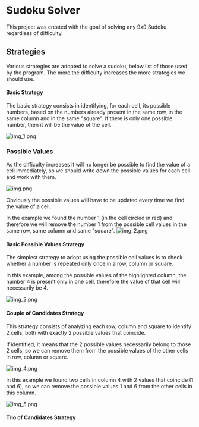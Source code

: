 # Sudoku Solver
This project was created with the goal of solving any 9x9 Sudoku regardless of difficulty.

## Strategies

Various strategies are adopted to solve a sudoku, below list of those used by the program.
The more the difficulty increases the more strategies we should use.

#### Basic Strategy

The basic strategy consists in identifying, for each cell, its possible numbers, based on the numbers already present in the same row, in the same column and in the same "square". 
If there is only one possible number, then it will be the value of the cell.

![img_1.png](images/img_1.png)

### Possible Values

As the difficulty increases it will no longer be possible to find the value of a cell immediately, so we should write down the possible values for each cell and work with them.

![img.png](images/img.png)

Obviously the possible values will have to be updated every time we find the value of a cell.

In the example we found the number 1 (in the cell circled in red) and therefore we will remove the number 1 from the possible cell values in the same row, same column and same "square".
![img_2.png](images/img_2.png)

#### Basic Possible Values Strategy

The simplest strategy to adopt using the possible cell values is to check whether a number is repeated only once in a row, column or square.

In this example, among the possible values of the highlighted column, the number 4 is present only in one cell, therefore the value of that cell will necessarily be 4.

![img_3.png](images/img_3.png)

#### Couple of Candidates Strategy

This strategy consists of analyzing each row, column and square to identify 2 cells, both with exactly 2 possible values that coincide.

If identified, it means that the 2 possible values necessarily belong to those 2 cells, so we can remove them from the possible values of the other cells in row, column or square.

![img_4.png](images/img_4.png)

In this example we found two cells in column 4 with 2 values that coincide (1 and 6), so we can remove the possible values 1 and 6 from the other cells in this column.

![img_5.png](images/img_5.png)

#### Trio of Candidates Strategy

